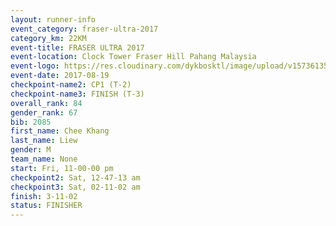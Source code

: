 ```yaml
---
layout: runner-info 
event_category: fraser-ultra-2017 
category_km: 22KM 
event-title: FRASER ULTRA 2017 
event-location: Clock Tower Fraser Hill Pahang Malaysia 
event-logo: https://res.cloudinary.com/dykbosktl/image/upload/v1573613535/Logo/logo_mfst7w.jpg 
event-date: 2017-08-19 
checkpoint-name2: CP1 (T-2) 
checkpoint-name3: FINISH (T-3) 
overall_rank: 84
gender_rank: 67
bib: 2085
first_name: Chee Khang
last_name: Liew
gender: M
team_name: None
start: Fri, 11-00-00 pm
checkpoint2: Sat, 12-47-13 am
checkpoint3: Sat, 02-11-02 am
finish: 3-11-02
status: FINISHER
---
```

